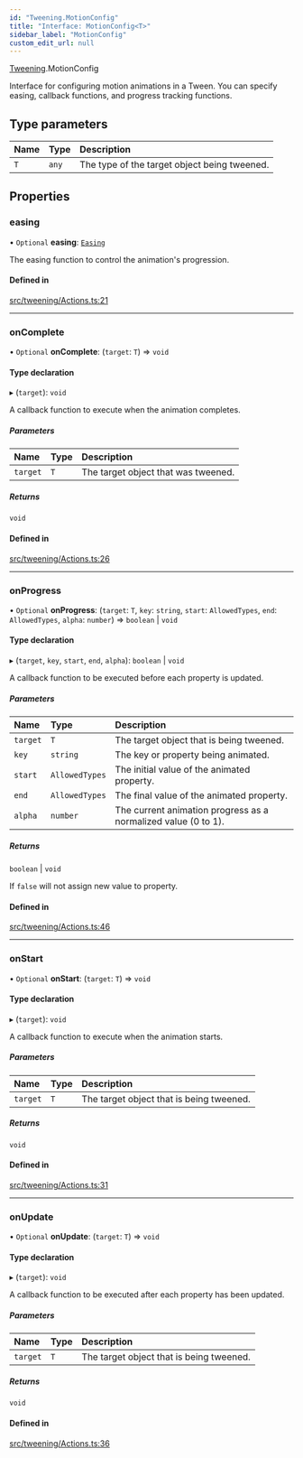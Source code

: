 ```yaml
---
id: "Tweening.MotionConfig"
title: "Interface: MotionConfig<T>"
sidebar_label: "MotionConfig"
custom_edit_url: null
---
```


[Tweening](../namespaces/Tweening.md).MotionConfig

Interface for configuring motion animations in a Tween.
You can specify easing, callback functions, and progress tracking functions.

## Type parameters

| Name | Type | Description |
| :------ | :------ | :------ |
| `T` | `any` | The type of the target object being tweened. |

## Properties

### easing

• `Optional` **easing**: [`Easing`](../namespaces/Tweening.md#easing)

The easing function to control the animation's progression.

#### Defined in

[src/tweening/Actions.ts:21](https://github.com/agargaro/three.ez/blob/46fae0a/src/tweening/Actions.ts#L21)

___

### onComplete

• `Optional` **onComplete**: (`target`: `T`) => `void`

#### Type declaration

▸ (`target`): `void`

A callback function to execute when the animation completes.

##### Parameters

| Name | Type | Description |
| :------ | :------ | :------ |
| `target` | `T` | The target object that was tweened. |

##### Returns

`void`

#### Defined in

[src/tweening/Actions.ts:26](https://github.com/agargaro/three.ez/blob/46fae0a/src/tweening/Actions.ts#L26)

___

### onProgress

• `Optional` **onProgress**: (`target`: `T`, `key`: `string`, `start`: `AllowedTypes`, `end`: `AllowedTypes`, `alpha`: `number`) => `boolean` \| `void`

#### Type declaration

▸ (`target`, `key`, `start`, `end`, `alpha`): `boolean` \| `void`

A callback function to be executed before each property is updated.

##### Parameters

| Name | Type | Description |
| :------ | :------ | :------ |
| `target` | `T` | The target object that is being tweened. |
| `key` | `string` | The key or property being animated. |
| `start` | `AllowedTypes` | The initial value of the animated property. |
| `end` | `AllowedTypes` | The final value of the animated property. |
| `alpha` | `number` | The current animation progress as a normalized value (0 to 1). |

##### Returns

`boolean` \| `void`

If `false` will not assign new value to property.

#### Defined in

[src/tweening/Actions.ts:46](https://github.com/agargaro/three.ez/blob/46fae0a/src/tweening/Actions.ts#L46)

___

### onStart

• `Optional` **onStart**: (`target`: `T`) => `void`

#### Type declaration

▸ (`target`): `void`

A callback function to execute when the animation starts.

##### Parameters

| Name | Type | Description |
| :------ | :------ | :------ |
| `target` | `T` | The target object that is being tweened. |

##### Returns

`void`

#### Defined in

[src/tweening/Actions.ts:31](https://github.com/agargaro/three.ez/blob/46fae0a/src/tweening/Actions.ts#L31)

___

### onUpdate

• `Optional` **onUpdate**: (`target`: `T`) => `void`

#### Type declaration

▸ (`target`): `void`

A callback function to be executed after each property has been updated.

##### Parameters

| Name | Type | Description |
| :------ | :------ | :------ |
| `target` | `T` | The target object that is being tweened. |

##### Returns

`void`

#### Defined in

[src/tweening/Actions.ts:36](https://github.com/agargaro/three.ez/blob/46fae0a/src/tweening/Actions.ts#L36)
